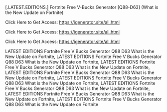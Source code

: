 [.LATEST.EDITIONS.] Fortnite Free V-Bucks Generator [Q88-D63] (What is the New Update on Fortnite)

Click Here to Get Access: https://igenerator.site/all.html

Click Here to Get Access: https://igenerator.site/all.html

Click Here to Get Access: https://igenerator.site/all.html

 LATEST EDITIONS Fortnite Free V Bucks Generator Q88 D63 What is the New Update on Fortnite, LATEST EDITIONS Fortnite Free V Bucks Generator Q88 D63 What is the New Update on Fortnite, LATEST EDITIONS Fortnite Free V Bucks Generator Q88 D63 What is the New Update on Fortnite, LATEST EDITIONS Fortnite Free V Bucks Generator Q88 D63 What is the New Update on Fortnite, LATEST EDITIONS Fortnite Free V Bucks Generator Q88 D63 What is the New Update on Fortnite, LATEST EDITIONS Fortnite Free V Bucks Generator Q88 D63 What is the New Update on Fortnite, LATEST EDITIONS Fortnite Free V Bucks Generator Q88 D63 What is the New Update on Fortnite, LATEST EDITIONS Fortnite Free V Bucks Generator Q88 D63 What is the New Update on Fortnite
